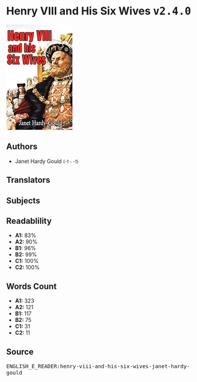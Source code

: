 # Henry VIII and His Six Wives <kbd>v2.4.0</kbd>

![](./cover.medium.jpg "")

## Authors


 - Janet Hardy Gould <small>(-1 - -1)</small>

## Translators



## Subjects



## Readablility


 - **A1:** 83%
 - **A2:** 90%
 - **B1:** 96%
 - **B2:** 99%
 - **C1:** 100%
 - **C2:** 100%

## Words Count


 - **A1:** 323
 - **A2:** 121
 - **B1:** 117
 - **B2:** 75
 - **C1:** 31
 - **C2:** 11

## Source


<kbd>ENGLISH_E_READER:henry-viii-and-his-six-wives-janet-hardy-gould</kbd>
